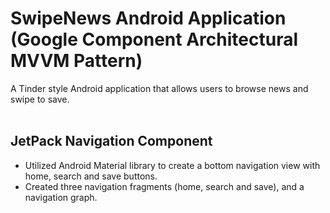 # SwipeNews Android Application <br> (Google Component Architectural MVVM Pattern)

A Tinder style Android application that allows users to browse news and swipe to save.
<br>
<br>
## JetPack Navigation Component
* Utilized Android Material library to create a bottom navigation view with home, search and save buttons.
* Created three navigation fragments (home, search and save), and a navigation graph.